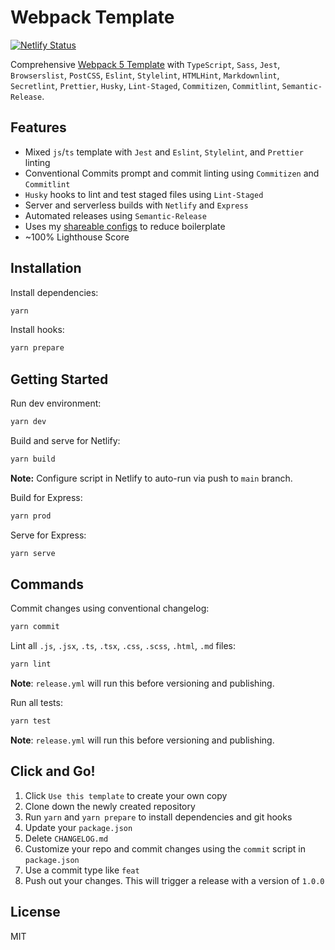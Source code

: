 # Webpack Template

[![Netlify Status](https://api.netlify.com/api/v1/badges/0025207c-743d-4b37-b24e-9b67b3489f48/deploy-status)](https://app.netlify.com/sites/waldronmatt-webpack-template/deploys)

Comprehensive [Webpack 5 Template](https://waldronmatt-webpack-template.netlify.app/) with `TypeScript`, `Sass`, `Jest`, `Browserslist`, `PostCSS`, `Eslint`, `Stylelint`, `HTMLHint`, `Markdownlint`, `Secretlint`, `Prettier`, `Husky`, `Lint-Staged`, `Commitizen`, `Commitlint`, `Semantic-Release`.

## Features

- Mixed `js`/`ts` template with `Jest` and `Eslint`, `Stylelint`, and `Prettier` linting
- Conventional Commits prompt and commit linting using `Commitizen` and `Commitlint`
- `Husky` hooks to lint and test staged files using `Lint-Staged`
- Server and serverless builds with `Netlify` and `Express`
- Automated releases using `Semantic-Release`
- Uses my [shareable configs](https://github.com/waldronmatt/shareable-configs) to reduce boilerplate
- ~100% Lighthouse Score

## Installation

Install dependencies:

```bash
yarn
```

Install hooks:

```bash
yarn prepare
```

## Getting Started

Run dev environment:

```bash
yarn dev
```

Build and serve for Netlify:

```bash
yarn build
```

**Note:** Configure script in Netlify to auto-run via push to `main` branch.

Build for Express:

```bash
yarn prod
```

Serve for Express:

```bash
yarn serve
```

## Commands

Commit changes using conventional changelog:

```bash
yarn commit
```

Lint all `.js`, `.jsx`, `.ts`, `.tsx`, `.css`, `.scss`, `.html`, `.md` files:

```bash
yarn lint
```

**Note**: `release.yml` will run this before versioning and publishing.

Run all tests:

```bash
yarn test
```

**Note**: `release.yml` will run this before versioning and publishing.

## Click and Go!

1. Click `Use this template` to create your own copy
2. Clone down the newly created repository
3. Run `yarn` and `yarn prepare` to install dependencies and git hooks
4. Update your `package.json`
5. Delete `CHANGELOG.md`
6. Customize your repo and commit changes using the `commit` script in `package.json`
7. Use a commit type like `feat`
8. Push out your changes. This will trigger a release with a version of `1.0.0`

## License

MIT
